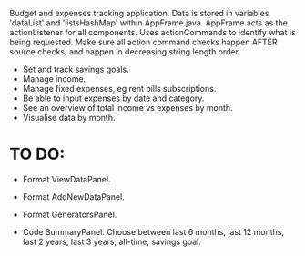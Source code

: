 Budget and expenses tracking application.
Data is stored in variables 'dataList' and 'listsHashMap' within AppFrame.java.
AppFrame acts as the actionListener for all components. Uses actionCommands to identify what is being requested.
Make sure all action command checks happen AFTER source checks, and happen in decreasing string length order.

- Set and track savings goals.
- Manage income.
- Manage fixed expenses, eg rent bills subscriptions.
- Be able to input expenses by date and category.
- See an overview of total income vs expenses by month.
- Visualise data by month.

# TO DO:
- Format ViewDataPanel.
- Format AddNewDataPanel.
- Format GeneratorsPanel.

- Code SummaryPanel. Choose between last 6 months, last 12 months, last 2 years, last 3 years, all-time, savings goal.
